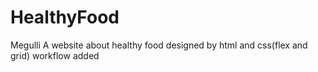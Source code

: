 # HealthyFood
 Megulli A website about healthy food designed by html and css(flex and grid)
 workflow added
